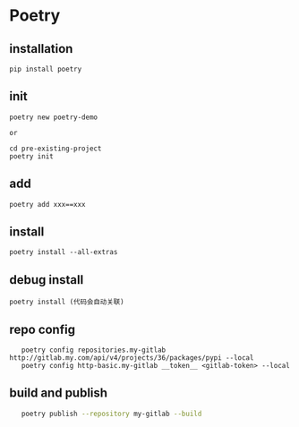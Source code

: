# Poetry

## installation

`pip install poetry`

## init

```Shell
poetry new poetry-demo

or

cd pre-existing-project
poetry init
```

## add

`poetry add xxx==xxx`

## install
`poetry install --all-extras`

## debug install
`poetry install (代码会自动关联)`

## repo config
```Shell
   poetry config repositories.my-gitlab http://gitlab.my.com/api/v4/projects/36/packages/pypi --local
   poetry config http-basic.my-gitlab __token__ <gitlab-token> --local
```

## build and publish  
```Bash
   poetry publish --repository my-gitlab --build
```

